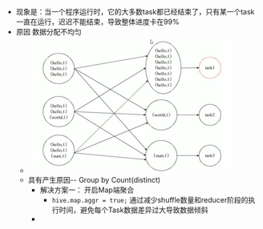 - 现象是：当一个程序运行时，它的大多数task都已经结束了，只有某一个task一直在运行，迟迟不能结束，导致整体进度卡在99%
- 原因 数据分配不均匀
	- ![image.png](../assets/image_1646549847389_0.png)
	- 具有产生原因-- Group by Count(distinct)
		- 解决方案一： 开启Map端聚合
			- `hive.map.aggr = true;` 通过减少shuffle数量和reducer阶段的执行时间，避免每个Task数据差异过大导致数据倾斜
		-